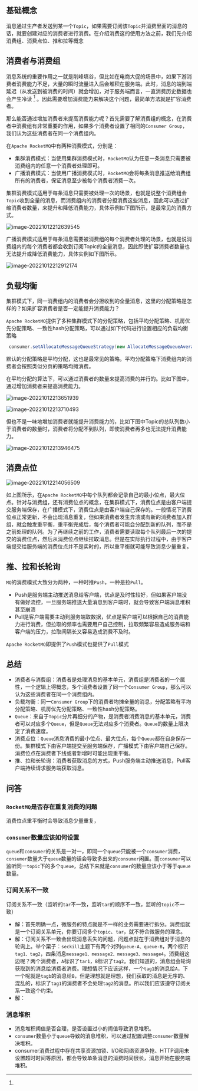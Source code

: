 

## 基础概念

消息通过生产者发送到某一个`Topic`，如果需要订阅该`Topic`并消费里面的消息的话，就要创建对应的消费者进行消费。在介绍消费这的使用方法之前，我们先介绍消费组、消费点位、推和拉等概念

## 消费者与消费组

消息系统的重要作用之一就是削峰填谷，但比如在电商大促的场景中，如果下游消费者消费能力不足，大量的瞬时流量进入后会堆积在服务端。此时，消息的端到端延迟（从发送到被消费的时间）就会增加，对于服务端而言，一直消费历史数据也会产生冷读 [^1] 。因此需要增加消费能力来解决这个问题，最简单方法就是扩容消费者。

那么能否通过增加消费者来提高消费能力呢？首先需要了解消费组的概念，在消费者中消费组有非常重要的作用，如果多个消费者设置了相同的`Consumer Group`，我们认为这些消费者在同一个消费组内。

在`Apache RocketMQ`中有两种消费模式，分别是：

-   集群消费模式：当使用集群消费模式时，`RocketMQ`认为任意一条消息只需要被消费组内的任意一个消费者处理即可。
-   广播消费模式：当使用广播消费模式时，`RocketMQ`会将每条消息推送给消费组所有的消费者，保证消息至少被每个消费者消费一次。

集群消费模式适用于每条消息只需要被处理一次的场景，也就是说整个消费组会`Topic`收到全量的消息，而消费组内的消费者分担消费这些消息，因此可以通过扩缩消费者数量，来提升和降低消费能力，具体示例如下图所示，是最常见的消费方式。

![image-20221012212639545](C:/Users/22489/OneDrive/%E7%94%B0%E5%A5%87%E6%9D%AD/%E5%AD%A6%E4%B9%A0%E7%AC%94%E8%AE%B0/TyporaImg/image-20221012212639545.png)

广播消费模式适用于每条消息需要被消费组的每个消费者处理的场景，也就是说消费组内的每个消费者都会收到订阅Topic的全量消息，因此即使扩容消费者数量也无法提升或降低消费能力，具体实例如下图所示。

![image-20221012212912174](C:/Users/22489/OneDrive/%E7%94%B0%E5%A5%87%E6%9D%AD/%E5%AD%A6%E4%B9%A0%E7%AC%94%E8%AE%B0/TyporaImg/image-20221012212912174.png)



## 负载均衡

集群模式下，同一消费组内的消费者会分担收到的全量消息，这里的分配策略是怎样的？如果扩容消费者是否一定能提升消费能力？

`Apache RocketMQ`提供了多种集群模式下的分配策略，包括平均分配策略、机房优先分配策略、一致性hash分配策略，可以通过如下代码进行设置相应的负载均衡策略

```java
 consumer.setAllocateMessageQueueStrategy(new AllocateMessageQueueAveragely());
```

默认的分配策略是平均分配，这也是最常见的策略。平均分配策略下消费组内的消费者会按照类似分页的策略均摊消费。

在平均分配的算法下，可以通过消费者的数量来提高消费的并行的。比如下图中，通过增加消费者来提高消费能力。

![image-20221012213651939](C:/Users/22489/OneDrive/%E7%94%B0%E5%A5%87%E6%9D%AD/%E5%AD%A6%E4%B9%A0%E7%AC%94%E8%AE%B0/TyporaImg/image-20221012213651939.png)

![image-20221012213710493](C:/Users/22489/OneDrive/%E7%94%B0%E5%A5%87%E6%9D%AD/%E5%AD%A6%E4%B9%A0%E7%AC%94%E8%AE%B0/TyporaImg/image-20221012213710493.png)

但也不是一味地增加消费者就能提升消费能力的，比如下图中Topic的总队列数小于消费者的数量时，消费者将分配不到队列，即使消费者再多也无法提升消费能力。

![image-20221012213946475](C:/Users/22489/OneDrive/%E7%94%B0%E5%A5%87%E6%9D%AD/%E5%AD%A6%E4%B9%A0%E7%AC%94%E8%AE%B0/TyporaImg/image-20221012213946475.png)



## 消费点位

![image-20221012214056509](C:/Users/22489/OneDrive/%E7%94%B0%E5%A5%87%E6%9D%AD/%E5%AD%A6%E4%B9%A0%E7%AC%94%E8%AE%B0/TyporaImg/image-20221012214056509.png)

如上图所示，在`Apache RocketMQ`中每个队列都会记录自己的最小位点，最大位点。针对与消费组，还有消费位点的概念，在集群模式下，消费位点是由客户端提交服务端保存，在广播模式下，消费位点是由客户端自己保存的。一般情况下消费位点正常更新，不会出现消息重复，但如果消费者发生奔溃或有新的消费者加入群组，就会触发重平衡，重平衡完成后，每个消费者可能会分配到新的队列，而不是之前处理的队列。为了再继续之前的工作，消费者需要读取每个队列最后一次的提交的消费位点，然后从消费位点继续拉取消息。但是在实际执行过程中，由于客户端提交给服务端的消费位点并不是实时的，所以重平衡就可能导致消息少量重复。



## 推、拉和长轮询

`MQ`的消费模式大致分为两种，一种时推`Push`，一种是拉`Pull`。

-   Push是服务端主动推送消息给客户端，优点是及时性较好，但如果客户端没有做好流控，一旦服务端推送大量消息到客户端时，就会导致客户端消息堆积甚至崩溃
-   Pull是客户端需要主动到服务端取数据，优点是客户端可以根据自己的消费能力进行消费，但拉取的频率也需要用户自己控制，拉取频繁容易造成服务端和客户端的压力，拉取间隔长又容易造成消费不及时。

`Apache RocketMQ`即提供了`Push`模式也提供了`Pull`模式



## 总结

-   消费者与消费组：消费者是处理消息的基本单元，消费组是消费者的一个属性，一个逻辑上得概念，多个消费者设置了同一个`Consumer Group`，那么可以认为这些消费者在同一个消费组内。
-   负载均衡：同一`Consumer Group`下的消费者均摊全量的消息，分配策略有平均分配策略、机房优先分配策略、一致性hash分配策略。
-   `Queue`：来自于`Topic`分片再细分的产物，是消费者消费消息的基本单元，消费者可以对应多个`Queue`，但是`Queue`无法对应多个消费者。`Queue`的数量上限决定了消费速度。
-   消费点位：`Queue`消息消费的最小位点、最大位点，每个`Queue`都在自身保存一份。集群模式下由客户端提交至服务端保存，广播模式下由客户端自己保存。消费位点在消费者下线或者新增时可能出现重平衡。
-   推、拉和长轮询：消费者获取消息的方式，Push服务端主动推送消息，Pull客户端持续请求服务端获取消息。





## 问答



### `RocketMQ`是否存在重复消费的问题

消费位点重平衡时会导致消息少量重复，



### `consumer`数量应该如何设置

`queue`和`consumer`的关系是一对一，即同一个`queue`只能被一个`consumer`消费，`consumer`数量大于`queue`数量的话会导致多出来的`consumer`闲置。而`consumer`可以监听同一`topic`下的多个`queue`，总结下来就是`consumer`的数量应该小于等于`queue`数量。



### 订阅关系不一致

订阅关系不一致（监听的`tar`不一致，监听`tar`的顺序不一致，监听的`topic`不一致）

-   解：首先明确一点，微服务的特点就是不一样的业务需要进行拆分。消费组就是一个订阅关系单元，你要订阅多个`topic`、`tar`，就不符合微服务的理念。
-   解：订阅关系不一致会出现消息丢失的问题，问题点就在于消费组对于消息的轮询上。举个栗子：`seckill`主题下有两个对列`queue-A、queue-B`，两个标识`tag1、tag2`，四条消息`message1、message2、message3、message4`。消费组这边呢？两个消费者，`A`标识了`tar1`，`B`标识了`tag2`。我们知道的，消息组会轮询获取到的消息给消费者消费。理想情况下应该这样，一个`tag1`的消息给`A`，下一个呢就是`tagb`的消息给`B`，但是理想就是理想，我们获取的消息是无序的、混乱的，标识了`tag1`的消费者不会处理`tag2`的消息。所以我们应该遵守订阅关系一致这个约束。
-   解：



### 消息堆积

- 消息堆积阈值是否合理，是否设置过小的阈值导致消息堆积。
- `consumer`数量小于`queue`导致的消息堆积，可以通过配置调整`consumer`数量解决堆积。
- consumer消费过程中存在共享资源加锁、I/O和网络资源争抢、HTTP调用未设置超时时间等原因，都会导致单条消息的消费时间很长，消息开始在服务端堆积。



















[^1]: 